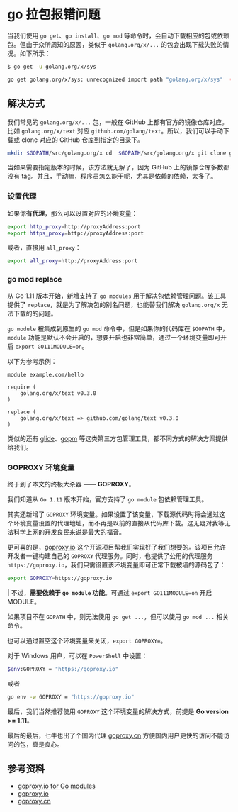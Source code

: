 # go 拉包报错问题

当我们使用 `go get`、`go install`、`go mod` 等命令时，会自动下载相应的包或依赖包。但由于众所周知的原因，类似于 `golang.org/x/...` 的包会出现下载失败的情况。如下所示：

```bash
$ go get -u golang.org/x/sys 

go get golang.org/x/sys: unrecognized import path "golang.org/x/sys"  (https fetch: Get https://golang.org/x/sys?go-get=1: dial tcp 216.239.37.1:443: i/o timeout)
```

## 解决方式

我们常见的 `golang.org/x/...` 包，一般在 GitHub 上都有官方的镜像仓库对应。比如 `golang.org/x/text` 对应 `github.com/golang/text`。所以，我们可以手动下载或 clone 对应的 GitHub 仓库到指定的目录下。

```bash
mkdir $GOPATH/src/golang.org/x cd  $GOPATH/src/golang.org/x git clone git@github.com:golang/text.git rm -rf text/.git
```

当如果需要指定版本的时候，该方法就无解了，因为 GitHub 上的镜像仓库多数都没有 tag。并且，手动嘛，程序员怎么能干呢，尤其是依赖的依赖，太多了。

### 设置代理

如果你**有代理**，那么可以设置对应的环境变量：

```bash
export http_proxy=http://proxyAddress:port
export https_proxy=http://proxyAddress:port
```
或者，直接用 `all_proxy`：

```sh
export all_proxy=http://proxyAddress:port
```

 ### go mod replace

从 Go 1.11 版本开始，新增支持了 `go modules` 用于解决包依赖管理问题。该工具提供了 `replace`，就是为了解决包的别名问题，也能替我们解决 `golang.org/x` 无法下载的的问题。

`go module` 被集成到原生的 `go mod` 命令中，但是如果你的代码库在 `$GOPATH` 中，`module` 功能是默认不会开启的，想要开启也非常简单，通过一个环境变量即可开启 `export GO111MODULE=on`。

以下为参考示例：
```fallback
module example.com/hello

require (
    golang.org/x/text v0.3.0
)

replace (
    golang.org/x/text => github.com/golang/text v0.3.0
)

```

类似的还有 [glide](https://github.com/Masterminds/glide)、[gopm](https://github.com/gpmgo/gopm) 等这类第三方包管理工具，都不同方式的解决方案提供给我们。


###  GOPROXY 环境变量

终于到了本文的终极大杀器 —— **GOPROXY**。

我们知道从 `Go 1.11` 版本开始，官方支持了 `go module` 包依赖管理工具。

其实还新增了 `GOPROXY` 环境变量。如果设置了该变量，下载源代码时将会通过这个环境变量设置的代理地址，而不再是以前的直接从代码库下载。这无疑对我等无法科学上网的开发良民来说是最大的福音。

更可喜的是，[goproxy.io](https://github.com/goproxyio/goproxy) 这个开源项目帮我们实现好了我们想要的。该项目允许开发者一键构建自己的 `GOPROXY` 代理服务。同时，也提供了公用的代理服务 `https://goproxy.io`，我们只需设置该环境变量即可正常下载被墙的源码包了： 

```sh
export GOPROXY=https://goproxy.io
```

 |
不过，**需要依赖于 `go module` 功能**。可通过 `export GO111MODULE=on` 开启 MODULE。

如果项目不在 `GOPATH` 中，则无法使用 `go get ...`，但可以使用 `go mod ...` 相关命令。

也可以通过置空这个环境变量来关闭，`export GOPROXY=`。

对于 Windows 用户，可以在 `PowerShell` 中设置：

```sh
$env:GOPROXY = "https://goproxy.io"
```

或者
```sh
go env -w GOPROXY = "https://goproxy.io"
```


最后，我们当然推荐使用 `GOPROXY` 这个环境变量的解决方式，前提是 **Go version >= 1.11**。

最后的最后，七牛也出了个国内代理 [goproxy.cn](https://github.com/goproxy/goproxy.cn) 方便国内用户更快的访问不能访问的包，真是良心。

## 参考资料

*   [goproxy.io for Go modules](https://mp.weixin.qq.com/s/COethtOaiygsYev-kkCc4A)
*   [goproxy.io](https://goproxy.io/)
*   [goproxy.cn](https://github.com/goproxy/goproxy.cn)
